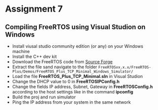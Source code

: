# Assignment 7

## Compiling FreeRTOS using Visual Studion on Windows

- Install viusal studio community edition (or any) on your Windows machine
- Install the C++ dev kit
- Download the FreeRTOS code from [Source Forge](https://sourceforge.net/projects/freertos/files/latest/download?source=files)
- Extract the file sand navigate to the folder ```FreeRTOSvx.x.x/FreeRTOS-Plus/Demos/FreeRTOS_Plus_TCP_Minimal_Windows_Simulator/```
- Load the file **FreeRTOS_Plus_TCP_Minimal.sln** in Visual Studion
- Change the DHCP value to 0 in **FreeRTOSIPConfig.h**
- Change the fields IP address, Subnet, Gateway in **FreeRTOSConfig.h** according to the host settings like in the command **ipconfig**
- Build the proj and run simulator
- Ping the IP address from your system in the same network
